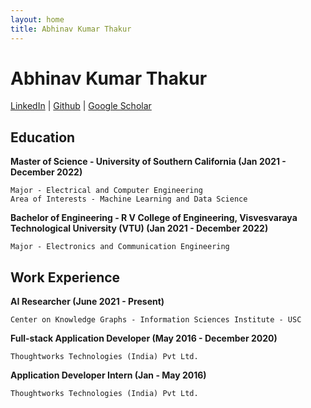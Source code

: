 ```yaml
---
layout: home
title: Abhinav Kumar Thakur
---
```

# Abhinav Kumar Thakur
[LinkedIn](https://www.linkedin.com/in/abhinav-kumar-thakur/) | [Github](https://github.com/abhinav-kumar-thakur) | [Google Scholar](https://scholar.google.com/citations?user=ksGBoUkAAAAJ&hl=en)

## Education
**Master of Science - University of Southern California (Jan 2021 - December 2022)**

    Major - Electrical and Computer Engineering
    Area of Interests - Machine Learning and Data Science

**Bachelor of Engineering - R V College of Engineering, Visvesvaraya Technological University (VTU) (Jan 2021 - December 2022)**
    
    Major - Electronics and Communication Engineering

## Work Experience
**AI Researcher (June 2021 - Present)**

    Center on Knowledge Graphs - Information Sciences Institute - USC

**Full-stack Application Developer (May 2016 - December 2020)**

    Thoughtworks Technologies (India) Pvt Ltd.

**Application Developer Intern (Jan - May 2016)**

    Thoughtworks Technologies (India) Pvt Ltd.
